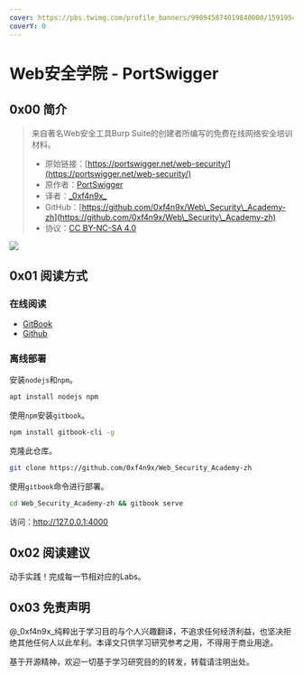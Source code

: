 ```yaml
---
cover: https://pbs.twimg.com/profile_banners/990945874019840000/1591954966/1500x500
coverY: 0
---
```


# Web安全学院 - PortSwigger

## 0x00 简介

> 来自著名Web安全工具Burp Suite的创建者所编写的免费在线网络安全培训材料。
>
> * 原始链接：[https://portswigger.net/web-security/](https://portswigger.net/web-security/)
> * 原作者：[PortSwigger](https://portswigger.net/)
> * 译者：[\_0xf4n9x\_](https://twitter.com/\_0xf4n9x\_)
> * GitHub：[https://github.com/0xf4n9x/Web\_Security\_Academy-zh](https://github.com/0xf4n9x/Web\_Security\_Academy-zh)
> * 协议：[CC BY-NC-SA 4.0](https://creativecommons.org/licenses/by-nc-sa/4.0/)

![](.gitbook/assets/cover.jpg)

## 0x01 阅读方式

### 在线阅读

* [GitBook](https://0xf9.gitbook.io/pwsazh/)
* [Github](learning-path.md)

### 离线部署

安装`nodejs`和`npm`。

```bash
apt install nodejs npm
```

使用`npm`安装`gitbook`。

```bash
npm install gitbook-cli -g
```

克隆此仓库。

```bash
git clone https://github.com/0xf4n9x/Web_Security_Academy-zh
```

使用`gitbook`命令进行部署。

```bash
cd Web_Security_Academy-zh && gitbook serve
```

访问：http://127.0.0.1:4000

## 0x02 阅读建议

动手实践！完成每一节相对应的Labs。

## 0x03 免责声明

@\_0xf4n9x\_纯粹出于学习目的与个人兴趣翻译，不追求任何经济利益，也坚决拒绝其他任何人以此牟利。本译文只供学习研究参考之用，不得用于商业用途。

基于开源精神，欢迎一切基于学习研究目的的转发，转载请注明出处。
